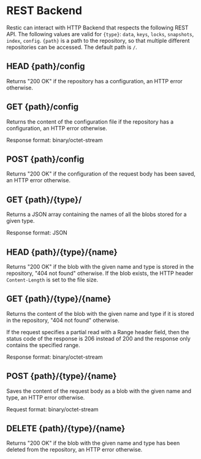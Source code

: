 REST Backend
============

Restic can interact with HTTP Backend that respects the following REST API. The
following values are valid for `{type}`: `data`, `keys`, `locks`, `snapshots`,
`index`, `config`. `{path}` is a path to the repository, so that multiple
different repositories can be accessed. The default path is `/`.

## HEAD {path}/config

Returns "200 OK" if the repository has a configuration,
an HTTP error otherwise.

## GET {path}/config

Returns the content of the configuration file if the repository has a configuration,
an HTTP error otherwise.

Response format: binary/octet-stream

## POST {path}/config

Returns "200 OK" if the configuration of the request body has been saved,
an HTTP error otherwise.

## GET {path}/{type}/

Returns a JSON array containing the names of all the blobs stored for a given type.

Response format: JSON

## HEAD {path}/{type}/{name}

Returns "200 OK" if the blob with the given name and type is stored in the repository,
"404 not found" otherwise. If the blob exists, the HTTP header `Content-Length`
is set to the file size.

## GET {path}/{type}/{name}

Returns the content of the blob with the given name and type if it is stored in the repository,
"404 not found" otherwise.

If the request specifies a partial read with a Range header field,
then the status code of the response is 206 instead of 200
and the response only contains the specified range.

Response format: binary/octet-stream

## POST {path}/{type}/{name}

Saves the content of the request body as a blob with the given name and type,
an HTTP error otherwise.

Request format: binary/octet-stream

## DELETE {path}/{type}/{name}

Returns "200 OK" if the blob with the given name and type has been deleted from the repository,
an HTTP error otherwise.
